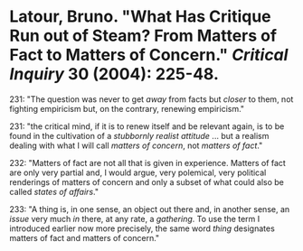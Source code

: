 Latour, Bruno. "What Has Critique Run out of Steam? From Matters of Fact to Matters of Concern." *Critical Inquiry* 30 (2004): 225-48.
===

231:  "The question was never to get *away* from facts but *closer* to them, not fighting empiricism but, on the contrary, renewing empiricism."

231:  "the critical mind, if it is to renew itself and be relevant again, is to be found in the cultivation of a *stubbornly realist attitude* ... but a realism dealing with what I will call *matters of concern*, not *matters of fact*."

232:  "Matters of fact are not all that is given in experience. Matters of fact are only very partial and, I would argue, very polemical, very political renderings of matters of concern and only a subset of what could also be called *states of affairs*."

233:  "A thing is, in one sense, an object out there and, in another sense, an *issue* very much *in* there, at any rate, a *gathering*. To use the term I introduced earlier now more precisely, the same word *thing* designates matters of fact and matters of concern."